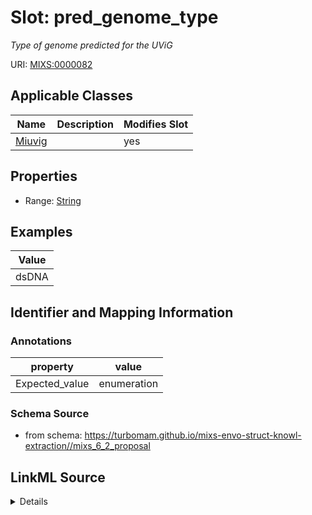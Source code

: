 # Slot: pred_genome_type


_Type of genome predicted for the UViG_



URI: [MIXS:0000082](https://w3id.org/mixs/0000082)



<!-- no inheritance hierarchy -->




## Applicable Classes

| Name | Description | Modifies Slot |
| --- | --- | --- |
[Miuvig](Miuvig.md) |  |  yes  |







## Properties

* Range: [String](String.md)






## Examples

| Value |
| --- |
| dsDNA |

## Identifier and Mapping Information





### Annotations

| property | value |
| --- | --- |
| Expected_value | enumeration |



### Schema Source


* from schema: https://turbomam.github.io/mixs-envo-struct-knowl-extraction//mixs_6_2_proposal




## LinkML Source

<details>
```yaml
name: pred_genome_type
annotations:
  Expected_value:
    tag: Expected_value
    value: enumeration
description: Type of genome predicted for the UViG
title: predicted genome type
notes:
- predict
- type
examples:
- value: dsDNA
in_subset:
- sequencing
from_schema: https://turbomam.github.io/mixs-envo-struct-knowl-extraction//mixs_6_2_proposal
rank: 1000
string_serialization: '[DNA|dsDNA|ssDNA|RNA|dsRNA|ssRNA|ssRNA (+)|ssRNA (-)|mixed|uncharacterized]'
slot_uri: MIXS:0000082
multivalued: false
alias: pred_genome_type
domain_of:
- Miuvig
range: string

```
</details>